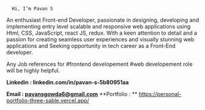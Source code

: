       Hi, I’m Pavan S

An enthusiast Front-end Developer, passionate in designing, developing and implementing entry level scalable and responsive web applications using
Html, CSS, JavaScript, react JS, redux. With a keen attention to detail and a passion for creating seamless user experiences and visually stunning web 
applications and Seeking opportunity in tech career as a Front-End developer.

Any Job references for #frontend developement #web developement role will be highly helpful.

**Linkedin : linkedin.com/in/pavan-s-5b80951aa**

**Email : pavansgowda6@gmail.com**
**Portfolio : ** https://personal-portfolio-three-sable.vercel.app/
